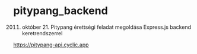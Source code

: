 # pitypang_backend
2011. október 21. Pitypang érettségi feladat megoldása Express.js backend keretrendszerrel

https://pitypang-api.cyclic.app
